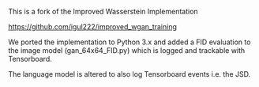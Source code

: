 This is a fork of the Improved Wasserstein Implementation

https://github.com/igul222/improved_wgan_training

We ported the implementation to Python 3.x and added a FID
evaluation to the image model (gan_64x64_FID.py) which is
logged and trackable with Tensorboard.

The language model is altered to also log Tensorboard events
i.e. the JSD.
